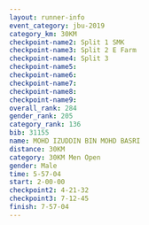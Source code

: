 ```yaml
---
layout: runner-info 
event_category: jbu-2019 
category_km: 30KM 
checkpoint-name2: Split 1 SMK 
checkpoint-name3: Split 2 E Farm 
checkpoint-name4: Split 3 
checkpoint-name5: 
checkpoint-name6: 
checkpoint-name7: 
checkpoint-name8: 
checkpoint-name9: 
overall_rank: 284
gender_rank: 205
category_rank: 136
bib: 31155
name: MOHD IZUDDIN BIN MOHD BASRI
distance: 30KM
category: 30KM Men Open
gender: Male
time: 5-57-04
start: 2-00-00
checkpoint2: 4-21-32
checkpoint3: 7-12-45
finish: 7-57-04
---
```

